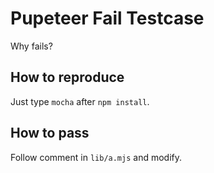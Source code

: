 Pupeteer Fail Testcase
======================

Why fails?

## How to reproduce

Just type `mocha` after `npm install`.

## How to pass

Follow comment in `lib/a.mjs` and modify.
